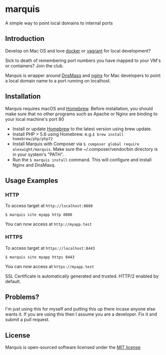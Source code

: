 # marquis
A simple way to point local domains to internal ports

## Introduction

Develop on Mac OS and love [docker](https://www.docker.com) or [vagrant](https://www.vagrantup.com) for local development? 

Sick to death of remembering port numbers you have mapped to your VM's or containers?  Join the club.

Marquis is wrapper around [DnsMasq](https://en.wikipedia.org/wiki/Dnsmasq) and [nginx](https://www.nginx.com) for Mac developers to point a local domain name to a port running on localhost.  

## Installation

Marquis requires macOS and [Homebrew](http://brew.sh/). Before installation, you should make sure that no other programs such as Apache or Nginx are binding to your local machine's port 80

- Install or update [Homebrew](http://brew.sh/) to the latest version using brew update.
- Install PHP > 5.6 using Homebrew. e.g.```$ brew install homebrew/php/php72```
- Install Marquis with Composer via ```$ composer global require alexwight/marquis```. Make sure the ~/.composer/vendor/bin directory is in your system's "PATH".
- Run the ```$ marquis install``` command. This will configure and install Nginx and DnsMasq.

## Usage Examples

### HTTP ###

To access target at ```http://localhost:8080```

```$ marquis site myapp http 8080```

You can now access at ```http://myapp.test```

### HTTPS ###

To access target at ```https://localhost:8443```

```$ marquis site myapp https 8443```

You can now access at ```https://myapp.test```

SSL Certificate is automatically generated and trusted.  HTTP/2 enabled by default.

## Problems?

I'm just using this for myself and putting this up there incase anyone else wants it.  If you are using this then I assume you are a developer.  Fix it and submit a pull request.

## License

Marquis is open-sourced software licensed under the [MIT license](https://opensource.org/licenses/MIT)
